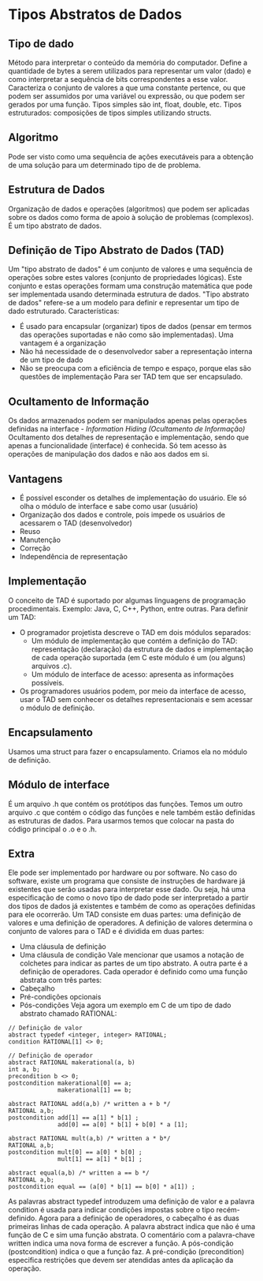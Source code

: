 # Tipos Abstratos de Dados
## Tipo de dado 
Método para interpretar o conteúdo da memória do computador. Define a quantidade de bytes a serem utilizados para representar um valor (dado) e como interpretar a sequência de bits correspondentes a esse valor.
Caracteriza o conjunto de valores a que uma constante pertence, ou que podem ser assumidos por uma variável ou expressão, ou que podem ser gerados por uma função.
Tipos simples são int, float, double, etc. 
Tipos estruturados: composições de tipos simples utilizando structs.
## Algoritmo
Pode ser visto como uma sequência de ações executáveis para a obtenção de uma solução para um determinado tipo de de problema.
## Estrutura de Dados
Organização de dados e operações (algoritmos) que podem ser aplicadas sobre os dados como forma de apoio à solução de problemas (complexos). 
É um tipo abstrato de dados.
## Definição de Tipo Abstrato de Dados (TAD)
Um "tipo abstrato de dados" é um conjunto de valores e uma sequência de operações sobre estes valores (conjunto de propriedades lógicas).
Este conjunto e estas operações formam uma construção matemática que pode ser implementada usando determinada estrutura de dados.
"Tipo abstrato de dados" refere-se a um modelo para definir e representar um tipo de dado estruturado.
Características:
- É usado para encapsular (organizar) tipos de dados (pensar em termos das operações suportadas e não como são implementadas). Uma vantagem é a organização
- Não há necessidade de o desenvolvedor saber a representação interna de um tipo de dado
- Não se preocupa com a eficiência de tempo e espaço, porque elas são questões de implementação
Para ser TAD tem que ser encapsulado.
## Ocultamento de Informação
Os dados armazenados podem ser manipulados apenas pelas operações definidas na interface - *Information Hiding (Ocultamento de Informação)*
Ocultamento dos detalhes de representação e implementação, sendo que apenas a funcionalidade (interface) é conhecida.
Só tem acesso às operações de manipulação dos dados e não aos dados em si.
## Vantagens
- É possível esconder os detalhes de implementação do usuário. Ele só olha o módulo de interface e sabe como usar (usuário)
- Organização dos dados e controle, pois impede os usuários de acessarem o TAD (desenvolvedor)
- Reuso
- Manutenção
- Correção
- Independência de representação
## Implementação
O conceito de TAD é suportado por algumas linguagens de programação procedimentais. Exemplo: Java, C, C++, Python, entre outras.
Para definir um TAD:
- O programador projetista descreve o TAD em dois módulos separados:
	- Um módulo de implementação que contém a definição do TAD: representação (declaração) da estrutura de dados e implementação de cada operação suportada (em C este módulo é um (ou alguns) arquivos .c).
	- Um módulo de interface de acesso: apresenta as informações possíveis.
- Os programadores usuários podem, por meio da interface de acesso, usar o TAD sem conhecer os detalhes representacionais e sem acessar o módulo de definição.
## Encapsulamento
Usamos uma struct para fazer o encapsulamento. Criamos ela no módulo de definição.

## Módulo de interface
É um arquivo .h que contém os protótipos das funções. Temos um outro arquivo .c que contém o código das funções e nele também estão definidas as estruturas de dados. Para usarmos temos que colocar na pasta do código principal o .o e o .h.
## Extra
Ele pode ser implementado por hardware ou por software. No caso do software, existe um programa que consiste de instruções de hardware já existentes que serão usadas para interpretar esse dado. Ou seja, há uma especificação de como o novo tipo de dado pode ser interpretado a partir dos tipos de dados já existentes e também de como as operações definidas para ele ocorrerão.
Um TAD consiste em duas partes: uma definição de valores e uma definição de operadores. A definição de valores determina o conjunto de valores para o TAD e é dividida em duas partes:
- Uma cláusula de definição
- Uma cláusula de condição
Vale mencionar que usamos a notação de colchetes para indicar as partes de um tipo abstrato.
A outra parte é a definição de operadores. Cada operador é definido como uma função abstrata com três partes:
- Cabeçalho
- Pré-condições opcionais
- Pós-condições
Veja agora um exemplo em C de um tipo de dado abstrato chamado RATIONAL:
```
// Definição de valor
abstract typedef <integer, integer> RATIONAL;
condition RATIONAL[1] <> 0;

// Definição de operador
abstract RATIONAL makerational(a, b)
int a, b;
precondition b <> 0;
postcondition makerational[0] == a;
			  makerational[1] == b;

abstract RATIONAL add(a,b) /* written a + b */
RATIONAL a,b;
postcondition add[1] == a[1] * b[1] ;
              add[0] == a[0] * b[1] + b[0] * a [1];
              
abstract RATIONAL mult(a,b) /* written a * b*/
RATIONAL a,b;
postcondition mult[0] == a[0] * b[0] ;
              mult[1] == a[1] * b[1] ;
              
abstract equal(a,b) /* written a == b */
RATIONAL a,b;
postcondition equal == (a[0] * b[1] == b[0] * a[1]) ;
```
As palavras abstract typedef introduzem uma definição de valor e a palavra condition é usada para indicar condições impostas sobre o tipo recém-definido.
Agora para a definição de operadores, o cabeçalho é as duas primeiras linhas de cada operação. A palavra abstract indica que não é uma função de C e sim uma função abstrata. O comentário com a palavra-chave written indica uma nova forma de escrever a função. A pós-condição (postcondition) indica o que a função faz.
A pré-condição (precondition) especifica restrições que devem ser atendidas antes da aplicação da operação.

